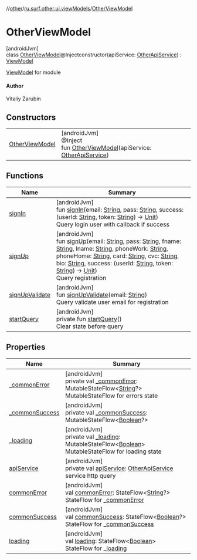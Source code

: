 //[other](../../../index.md)/[ru.surf.other.ui.viewModels](../index.md)/[OtherViewModel](index.md)

# OtherViewModel

[androidJvm]\
class [OtherViewModel](index.md)@Injectconstructor(apiService: [OtherApiService](../../ru.surf.other.services.apiService/-other-api-service/index.md)) : [ViewModel](https://developer.android.com/reference/kotlin/androidx/lifecycle/ViewModel.html)

[ViewModel](https://developer.android.com/reference/kotlin/androidx/lifecycle/ViewModel.html) for module

#### Author

Vitaliy Zarubin

## Constructors

| | |
|---|---|
| [OtherViewModel](-other-view-model.md) | [androidJvm]<br>@Inject<br>fun [OtherViewModel](-other-view-model.md)(apiService: [OtherApiService](../../ru.surf.other.services.apiService/-other-api-service/index.md)) |

## Functions

| Name | Summary |
|---|---|
| [signIn](sign-in.md) | [androidJvm]<br>fun [signIn](sign-in.md)(email: [String](https://kotlinlang.org/api/latest/jvm/stdlib/kotlin/-string/index.html), pass: [String](https://kotlinlang.org/api/latest/jvm/stdlib/kotlin/-string/index.html), success: (userId: [String](https://kotlinlang.org/api/latest/jvm/stdlib/kotlin/-string/index.html), token: [String](https://kotlinlang.org/api/latest/jvm/stdlib/kotlin/-string/index.html)) -&gt; [Unit](https://kotlinlang.org/api/latest/jvm/stdlib/kotlin/-unit/index.html))<br>Query login user with callback if success |
| [signUp](sign-up.md) | [androidJvm]<br>fun [signUp](sign-up.md)(email: [String](https://kotlinlang.org/api/latest/jvm/stdlib/kotlin/-string/index.html), pass: [String](https://kotlinlang.org/api/latest/jvm/stdlib/kotlin/-string/index.html), fname: [String](https://kotlinlang.org/api/latest/jvm/stdlib/kotlin/-string/index.html), lname: [String](https://kotlinlang.org/api/latest/jvm/stdlib/kotlin/-string/index.html), phoneWork: [String](https://kotlinlang.org/api/latest/jvm/stdlib/kotlin/-string/index.html), phoneHome: [String](https://kotlinlang.org/api/latest/jvm/stdlib/kotlin/-string/index.html), card: [String](https://kotlinlang.org/api/latest/jvm/stdlib/kotlin/-string/index.html), cvc: [String](https://kotlinlang.org/api/latest/jvm/stdlib/kotlin/-string/index.html), bio: [String](https://kotlinlang.org/api/latest/jvm/stdlib/kotlin/-string/index.html), success: (userId: [String](https://kotlinlang.org/api/latest/jvm/stdlib/kotlin/-string/index.html), token: [String](https://kotlinlang.org/api/latest/jvm/stdlib/kotlin/-string/index.html)) -&gt; [Unit](https://kotlinlang.org/api/latest/jvm/stdlib/kotlin/-unit/index.html))<br>Query registration |
| [signUpValidate](sign-up-validate.md) | [androidJvm]<br>fun [signUpValidate](sign-up-validate.md)(email: [String](https://kotlinlang.org/api/latest/jvm/stdlib/kotlin/-string/index.html))<br>Query validate user email for registration |
| [startQuery](start-query.md) | [androidJvm]<br>private fun [startQuery](start-query.md)()<br>Clear state before query |

## Properties

| Name | Summary |
|---|---|
| [_commonError](_common-error.md) | [androidJvm]<br>private val [_commonError](_common-error.md): MutableStateFlow&lt;[String](https://kotlinlang.org/api/latest/jvm/stdlib/kotlin/-string/index.html)?&gt;<br>MutableStateFlow for errors state |
| [_commonSuccess](_common-success.md) | [androidJvm]<br>private val [_commonSuccess](_common-success.md): MutableStateFlow&lt;[Boolean](https://kotlinlang.org/api/latest/jvm/stdlib/kotlin/-boolean/index.html)?&gt; |
| [_loading](_loading.md) | [androidJvm]<br>private val [_loading](_loading.md): MutableStateFlow&lt;[Boolean](https://kotlinlang.org/api/latest/jvm/stdlib/kotlin/-boolean/index.html)&gt;<br>MutableStateFlow for loading state |
| [apiService](api-service.md) | [androidJvm]<br>private val [apiService](api-service.md): [OtherApiService](../../ru.surf.other.services.apiService/-other-api-service/index.md)<br>service http query |
| [commonError](common-error.md) | [androidJvm]<br>val [commonError](common-error.md): StateFlow&lt;[String](https://kotlinlang.org/api/latest/jvm/stdlib/kotlin/-string/index.html)?&gt;<br>StateFlow for [_commonError](_common-error.md) |
| [commonSuccess](common-success.md) | [androidJvm]<br>val [commonSuccess](common-success.md): StateFlow&lt;[Boolean](https://kotlinlang.org/api/latest/jvm/stdlib/kotlin/-boolean/index.html)?&gt;<br>StateFlow for [_commonSuccess](_common-success.md) |
| [loading](loading.md) | [androidJvm]<br>val [loading](loading.md): StateFlow&lt;[Boolean](https://kotlinlang.org/api/latest/jvm/stdlib/kotlin/-boolean/index.html)&gt;<br>StateFlow for [_loading](_loading.md) |
